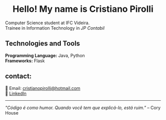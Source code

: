 <h1 align="center">Hello! My name is Cristiano Pirolli</h1>
  
Computer Science student at IFC Videira. <br>
Trainee in Information Technology in  _JP Contabil_
 

## Technologies and Tools  
**Programming Language:** Java, Python  
**Frameworks:** Flask

## contact:
📩 Email: cristianopirolli@hotmail.com <br>
💼 [LinkedIn](https://www.linkedin.com/in/cristiano-pirolli-9145a8324/)

---

 _"Código é como humor. Quando você tem que explicá-lo, está ruim."_ – Cory House  
